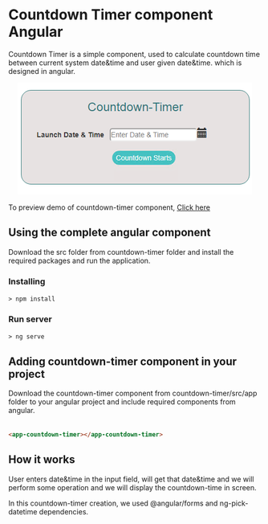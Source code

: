 # Countdown Timer component Angular
Countdown Timer is a simple component, used to calculate countdown time between current system date&time and user given date&time. which is designed in angular.

<p align="center">
    <img  alt="Image-slider" src="Images/output.png" class="img-responsive">
</p>

To preview demo of countdown-timer component, [Click here](https://angular-1jija4.stackblitz.io/)

## Using the complete angular component

Download the src folder from countdown-timer folder and install the required packages and run the application.

### Installing

```
> npm install
```

### Run server

```
> ng serve
```

## Adding countdown-timer component in your project
 Download the countdown-timer component from countdown-timer/src/app folder to your angular project and include required components from angular.

``` html

<app-countdown-timer></app-countdown-timer>

```
## How it works
  
   User enters date&time in the input field, will get that date&time and we will perform some operation and we will display the countdown-time in screen.
    

In this countdown-timer creation, we used @angular/forms and ng-pick-datetime dependencies.


